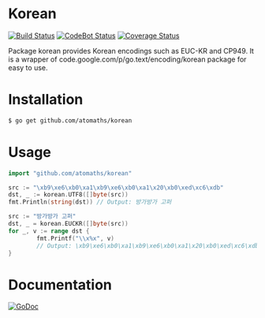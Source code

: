 Korean
======
[![Build Status](https://travis-ci.org/atomaths/korean.png?branch=master)](https://travis-ci.org/atomaths/korean)
[![CodeBot Status](https://codebot.io/badge/github.com/atomaths/korean.png)](http://codebot.io/doc/pkg/github.com/atomaths/korean)
[![Coverage Status](https://coveralls.io/repos/atomaths/korean/badge.png)](https://coveralls.io/r/atomaths/korean)

Package korean provides Korean encodings such as EUC-KR and CP949. It is a wrapper of code.google.com/p/go.text/encoding/korean package for easy to use.

Installation
============

```bash
$ go get github.com/atomaths/korean
```

Usage
=====

```Go
import "github.com/atomaths/korean"
```

```Go
src := "\xb9\xe6\xb0\xa1\xb9\xe6\xb0\xa1\x20\xb0\xed\xc6\xdb"
dst, _ := korean.UTF8([]byte(src))
fmt.Println(string(dst)) // Output: 방가방가 고퍼
```

```Go
src := "방가방가 고퍼"
dst, _ = korean.EUCKR([]byte(src))
for _, v := range dst {
        fmt.Printf("\\x%x", v)
        // Output: \xb9\xe6\xb0\xa1\xb9\xe6\xb0\xa1\x20\xb0\xed\xc6\xdb
}
```

Documentation
=============
[![GoDoc](https://godoc.org/github.com/atomaths/korean?status.png)](http://godoc.org/github.com/atomaths/korean)
